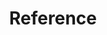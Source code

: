 ---
title: "Reference"
linkTitle: "Reference"
description: "This section includes all reference documentation for the {{% ctx %}} Innovation platform."
weight: 100
---